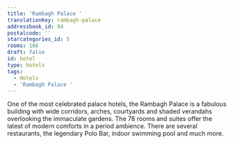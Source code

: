 ```yaml
---
title: 'Rambagh Palace '
translationKey: rambagh-palace
addressbook_id: 94
postalcode: ''
starcategories_id: 5
rooms: 106
draft: false
id: hotel
type: hotels
tags:
  - Hotels
  - 'Rambagh Palace '
---
```

One of the most celebrated palace hotels, the Rambagh Palace is a fabulous building with wide corridors, arches, courtyards and shaded verandahs overlooking the immaculate gardens.    The 78 rooms and suites offer the latest of modern comforts in a period ambience. There are several restaurants, the legendary Polo Bar, indoor swimming pool and much more.